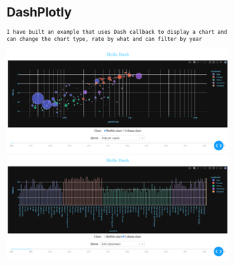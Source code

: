 # DashPlotly
```
I have built an example that uses Dash callback to display a chart and can change the chart type, rate by what and can filter by year 
```
![plot](../images/dashplotly1.PNG)
![plot](../images/dashplotly2.PNG)
